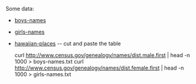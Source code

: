 Some data:
- [boys-names](http://www.census.gov/genealogy/names/dist.male.first)
- [girls-names](http://www.census.gov/genealogy/names/dist.female.first)
- [hawaiian-places](http://en.wikipedia.org/wiki/List_of_places_in_Hawaii) -- cut and paste the table

    curl http://www.census.gov/genealogy/names/dist.male.first | head -n 1000 > boys-names.txt
    curl http://www.census.gov/genealogy/names/dist.female.first | head -n 1000 > girls-names.txt

